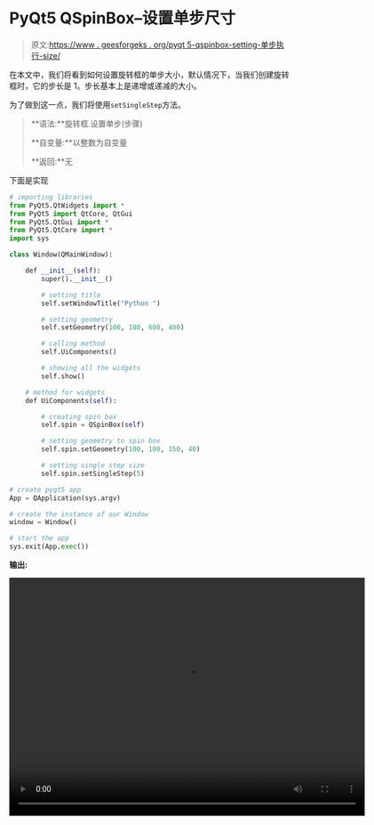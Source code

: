 # PyQt5 QSpinBox–设置单步尺寸

> 原文:[https://www . geesforgeks . org/pyqt 5-qspinbox-setting-单步执行-size/](https://www.geeksforgeeks.org/pyqt5-qspinbox-setting-single-step-size/)

在本文中，我们将看到如何设置旋转框的单步大小，默认情况下，当我们创建旋转框时，它的步长是 1。步长基本上是递增或递减的大小。

为了做到这一点，我们将使用`setSingleStep`方法。

> **语法:**旋转框.设置单步(步骤)
> 
> **自变量:**以整数为自变量
> 
> **返回:**无

下面是实现

```py
# importing libraries
from PyQt5.QtWidgets import * 
from PyQt5 import QtCore, QtGui
from PyQt5.QtGui import * 
from PyQt5.QtCore import * 
import sys

class Window(QMainWindow):

    def __init__(self):
        super().__init__()

        # setting title
        self.setWindowTitle("Python ")

        # setting geometry
        self.setGeometry(100, 100, 600, 400)

        # calling method
        self.UiComponents()

        # showing all the widgets
        self.show()

    # method for widgets
    def UiComponents(self):

        # creating spin box
        self.spin = QSpinBox(self)

        # setting geometry to spin box
        self.spin.setGeometry(100, 100, 150, 40)

        # setting single step size
        self.spin.setSingleStep(5)

# create pyqt5 app
App = QApplication(sys.argv)

# create the instance of our Window
window = Window()

# start the app
sys.exit(App.exec())
```

**输出:**

<video class="wp-video-shortcode" id="video-407288-1" width="640" height="428" preload="metadata" controls=""><source type="video/mp4" src="https://media.geeksforgeeks.org/wp-content/uploads/20200502022604/Python-02-05-2020-02_25_41.mp4?_=1">[https://media.geeksforgeeks.org/wp-content/uploads/20200502022604/Python-02-05-2020-02_25_41.mp4](https://media.geeksforgeeks.org/wp-content/uploads/20200502022604/Python-02-05-2020-02_25_41.mp4)</video>